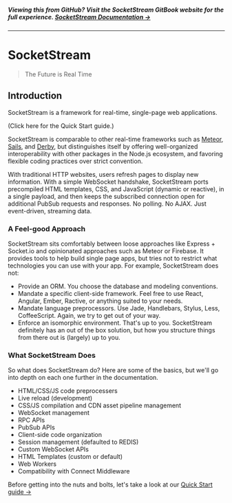 ##### Viewing this from GitHub? Visit the SocketStream GitBook website for the full experience. **[SocketStream Documentation →](https://arxpoetica.gitbooks.io/gs-css-rules/content/index.html)**

----

# SocketStream

> The Future is Real Time

## Introduction

SocketStream is a framework for real-time, single-page web applications.

(Click here for the Quick Start guide.)

SocketStream is comparable to other real-time frameworks such as [Meteor](https://www.meteor.com/), [Sails](http://sailsjs.org/), and [Derby](http://derbyjs.com/), but distinguishes itself by offering well-organized interoperability with other packages in the Node.js ecosystem, and favoring flexible <!--TO COME: but well-documented--> coding practices over strict convention.

With traditional HTTP websites, users refresh pages to display new information. With a simple WebSocket handshake, SocketStream ports precompiled HTML templates, CSS, and JavaScript (dynamic or reactive), in a single payload, and then keeps the subscribed connection open for additional PubSub requests and responses. No polling. No AJAX. Just event-driven, streaming data.

### A Feel-good Approach

SocketStream sits comfortably between loose approaches like Express + Socket.io and opinionated approaches such as Meteor or Firebase. It provides tools to help build single page apps, but tries not to restrict what technologies you can use with your app. For example, SocketStream does not:

* Provide an ORM. You choose the database and modeling conventions.
* Mandate a specific client-side framework. Feel free to use React, Angular, Ember, Ractive, or anything suited to your needs.
* Mandate language preprocessors. Use Jade, Handlebars, Stylus, Less, CoffeeScript. Again, we try to get out of your way.
* Enforce an isomorphic environment. That's up to you. SocketStream definitely has an out of the box solution, but how you structure things from there out is (largely) up to you.

### What SocketStream Does

So what does SocketStream do? Here are some of the basics, but we'll go into depth on each one further in the documentation.

* HTML/CSS/JS code preprocessers
* Live reload (development)
* CSS/JS compilation and CDN asset pipeline management
* WebSocket management
* RPC APIs
* PubSub APIs
* Client-side code organization
* Session management (defaulted to REDIS)
* Custom WebSocket APIs
* HTML Templates (custom or default)
* Web Workers
* Compatibility with Connect Middleware

Before getting into the nuts and bolts, let's take a look at our [Quick Start guide →](quick-start.md)
